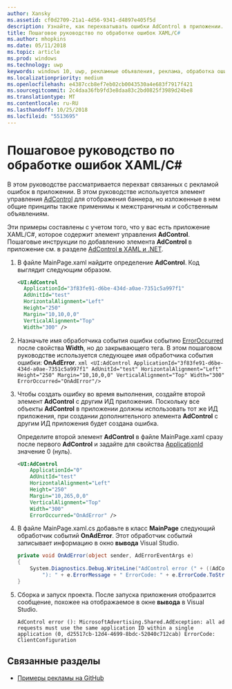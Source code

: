 ```yaml
---
author: Xansky
ms.assetid: cf0d2709-21a1-4d56-9341-d4897e405f5d
description: Узнайте, как перехватывать ошибки AdControl в приложении.
title: Пошаговое руководство по обработке ошибок XAML/C#
ms.author: mhopkins
ms.date: 05/11/2018
ms.topic: article
ms.prod: windows
ms.technology: uwp
keywords: windows 10, uwp, рекламные объявления, реклама, обработка ошибок, XAML, c#
ms.localizationpriority: medium
ms.openlocfilehash: e4387ccb8ef7eb02cb0043530a4e683f7917f421
ms.sourcegitcommit: 2c4daa36fb9fd3e8daa83c2bd0825f3989d24be8
ms.translationtype: MT
ms.contentlocale: ru-RU
ms.lasthandoff: 10/25/2018
ms.locfileid: "5513695"
---
```

# <a name="error-handling-in-xamlc-walkthrough"></a>Пошаговое руководство по обработке ошибок XAML/C#

В этом руководстве рассматривается перехват связанных с рекламой ошибок в приложении. В этом руководстве используется элемент управления [AdControl](https://docs.microsoft.com/uwp/api/microsoft.advertising.winrt.ui.adcontrol) для отображения баннера, но изложенные в нем общие принципы также применимы к межстраничным и собственным объявлениям.

Эти примеры составлены с учетом того, что у вас есть приложение XAML/C#, которое содержит элемент управления **AdControl**. Пошаговые инструкции по добавлению элемента **AdControl** в приложение см. в разделе [AdControl в XAML и .NET](adcontrol-in-xaml-and--net.md). 

1.  В файле MainPage.xaml найдите определение **AdControl**. Код выглядит следующим образом.
    ``` xml
    <UI:AdControl
      ApplicationId="3f83fe91-d6be-434d-a0ae-7351c5a997f1"
      AdUnitId="test"
      HorizontalAlignment="Left"
      Height="250"
      Margin="10,10,0,0"
      VerticalAlignment="Top"
      Width="300" />
    ```

2.   Назначьте имя обработчика события ошибки событию [ErrorOccurred](https://docs.microsoft.com/uwp/api/microsoft.advertising.winrt.ui.adcontrol.erroroccurred) после свойства **Width**, но до закрывающего тега. В этом пошаговом руководстве используется следующее имя обработчика события ошибки: **OnAdError**.
    ``` xml
    <UI:AdControl
      ApplicationId="3f83fe91-d6be-434d-a0ae-7351c5a997f1"
      AdUnitId="test"
      HorizontalAlignment="Left"
      Height="250"
      Margin="10,10,0,0"
      VerticalAlignment="Top"
      Width="300"
      ErrorOccurred="OnAdError"/>
    ```

3.  Чтобы создать ошибку во время выполнения, создайте второй элемент **AdControl** с другим ИД приложения. Поскольку все объекты **AdControl** в приложении должны использовать тот же ИД приложения, при создании дополнительного элемента **AdControl** с другим ИД приложения будет создана ошибка.

    Определите второй элемент **AdControl** в файле MainPage.xaml сразу после первого **AdControl** и задайте для свойства [ApplicationId](https://docs.microsoft.com/uwp/api/microsoft.advertising.winrt.ui.adcontrol.applicationid) значение 0 (нуль).
    ``` xml
    <UI:AdControl
        ApplicationId="0"
        AdUnitId="test"
        HorizontalAlignment="Left"
        Height="250"
        Margin="10,265,0,0"
        VerticalAlignment="Top"
        Width="300"
        ErrorOccurred="OnAdError" />
    ```

4.  В файле MainPage.xaml.cs добавьте в класс **MainPage** следующий обработчик событий **OnAdError**. Этот обработчик событий записывает информацию в окно **вывода** Visual Studio.
    ``` csharp
    private void OnAdError(object sender, AdErrorEventArgs e)
    {
        System.Diagnostics.Debug.WriteLine("AdControl error (" + ((AdControl)sender).Name +
            "): " + e.ErrorMessage + " ErrorCode: " + e.ErrorCode.ToString());
    }
    ```

4.  Сборка и запуск проекта. После запуска приложения отобразится сообщение, похожее на отображаемое в окне **вывода** в Visual Studio.
    ```
    AdControl error (): MicrosoftAdvertising.Shared.AdException: all ad requests must use the same application ID within a single application (0, d25517cb-12d4-4699-8bdc-52040c712cab) ErrorCode: ClientConfiguration
    ```

## <a name="related-topics"></a>Связанные разделы

* [Примеры рекламы на GitHub](http://aka.ms/githubads)
